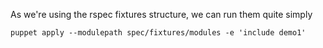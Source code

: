 As we're using the rspec fixtures structure, we can run them quite simply

    puppet apply --modulepath spec/fixtures/modules -e 'include demo1'
